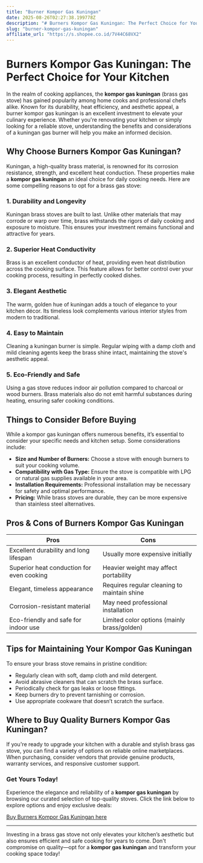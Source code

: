 ```yaml
---
title: "Burner Kompor Gas Kuningan"
date: 2025-08-26T02:27:38.199778Z
description: "# Burners Kompor Gas Kuningan: The Perfect Choice for Your Kitchen..."
slug: "burner-kompor-gas-kuningan"
affiliate_url: "https://s.shopee.co.id/7V44C68VX2"
---
```

# Burners Kompor Gas Kuningan: The Perfect Choice for Your Kitchen

In the realm of cooking appliances, the **kompor gas kuningan** (brass gas stove) has gained popularity among home cooks and professional chefs alike. Known for its durability, heat efficiency, and aesthetic appeal, a burner kompor gas kuningan is an excellent investment to elevate your culinary experience. Whether you're renovating your kitchen or simply looking for a reliable stove, understanding the benefits and considerations of a kuningan gas burner will help you make an informed decision.

## Why Choose Burners Kompor Gas Kuningan?

Kuningan, a high-quality brass material, is renowned for its corrosion resistance, strength, and excellent heat conduction. These properties make a **kompor gas kuningan** an ideal choice for daily cooking needs. Here are some compelling reasons to opt for a brass gas stove:

### 1. Durability and Longevity
Kuningan brass stoves are built to last. Unlike other materials that may corrode or warp over time, brass withstands the rigors of daily cooking and exposure to moisture. This ensures your investment remains functional and attractive for years.

### 2. Superior Heat Conductivity
Brass is an excellent conductor of heat, providing even heat distribution across the cooking surface. This feature allows for better control over your cooking process, resulting in perfectly cooked dishes.

### 3. Elegant Aesthetic
The warm, golden hue of kuningan adds a touch of elegance to your kitchen décor. Its timeless look complements various interior styles from modern to traditional.

### 4. Easy to Maintain
Cleaning a kuningan burner is simple. Regular wiping with a damp cloth and mild cleaning agents keep the brass shine intact, maintaining the stove's aesthetic appeal.

### 5. Eco-Friendly and Safe
Using a gas stove reduces indoor air pollution compared to charcoal or wood burners. Brass materials also do not emit harmful substances during heating, ensuring safer cooking conditions.

## Things to Consider Before Buying

While a kompor gas kuningan offers numerous benefits, it’s essential to consider your specific needs and kitchen setup. Some considerations include:

- **Size and Number of Burners:** Choose a stove with enough burners to suit your cooking volume.
- **Compatibility with Gas Type:** Ensure the stove is compatible with LPG or natural gas supplies available in your area.
- **Installation Requirements:** Professional installation may be necessary for safety and optimal performance.
- **Pricing:** While brass stoves are durable, they can be more expensive than stainless steel alternatives.

## Pros & Cons of Burners Kompor Gas Kuningan

| Pros | Cons |
| --- | --- |
| Excellent durability and long lifespan | Usually more expensive initially |
| Superior heat conduction for even cooking | Heavier weight may affect portability |
| Elegant, timeless appearance | Requires regular cleaning to maintain shine |
| Corrosion-resistant material | May need professional installation |
| Eco-friendly and safe for indoor use | Limited color options (mainly brass/golden) |

## Tips for Maintaining Your Kompor Gas Kuningan

To ensure your brass stove remains in pristine condition:

- Regularly clean with soft, damp cloth and mild detergent.
- Avoid abrasive cleaners that can scratch the brass surface.
- Periodically check for gas leaks or loose fittings.
- Keep burners dry to prevent tarnishing or corrosion.
- Use appropriate cookware that doesn’t scratch the surface.

## Where to Buy Quality Burners Kompor Gas Kuningan?

If you're ready to upgrade your kitchen with a durable and stylish brass gas stove, you can find a variety of options on reliable online marketplaces. When purchasing, consider vendors that provide genuine products, warranty services, and responsive customer support.

### Get Yours Today!

Experience the elegance and reliability of a **kompor gas kuningan** by browsing our curated selection of top-quality stoves. Click the link below to explore options and enjoy exclusive deals:

[Buy Burners Kompor Gas Kuningan here](https://s.shopee.co.id/7V44C68VX2)

---

Investing in a brass gas stove not only elevates your kitchen’s aesthetic but also ensures efficient and safe cooking for years to come. Don't compromise on quality—opt for a **kompor gas kuningan** and transform your cooking space today!